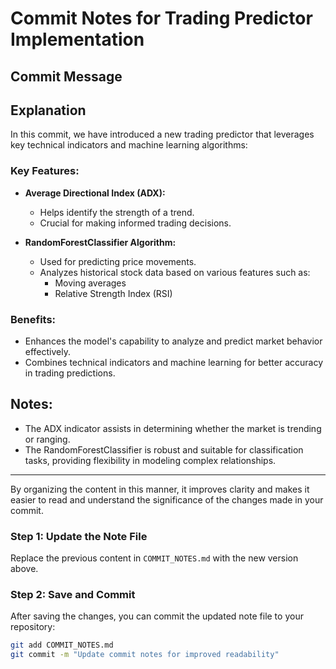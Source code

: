 # Commit Notes for Trading Predictor Implementation

## Commit Message



## Explanation
In this commit, we have introduced a new trading predictor that leverages key technical indicators and machine learning algorithms:

### Key Features:
- **Average Directional Index (ADX):**
  - Helps identify the strength of a trend.
  - Crucial for making informed trading decisions.

- **RandomForestClassifier Algorithm:**
  - Used for predicting price movements.
  - Analyzes historical stock data based on various features such as:
    - Moving averages
    - Relative Strength Index (RSI)

### Benefits:
- Enhances the model's capability to analyze and predict market behavior effectively.
- Combines technical indicators and machine learning for better accuracy in trading predictions.

## Notes:
- The ADX indicator assists in determining whether the market is trending or ranging.
- The RandomForestClassifier is robust and suitable for classification tasks, providing flexibility in modeling complex relationships.

---

By organizing the content in this manner, it improves clarity and makes it easier to read and understand the significance of the changes made in your commit. 

### Step 1: Update the Note File
Replace the previous content in `COMMIT_NOTES.md` with the new version above.

### Step 2: Save and Commit
After saving the changes, you can commit the updated note file to your repository:

```bash
git add COMMIT_NOTES.md
git commit -m "Update commit notes for improved readability"
